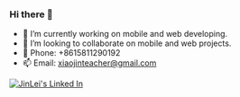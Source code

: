 ### Hi there 👋

- 🔭 I’m currently working on mobile and web developing.
- 👯 I’m looking to collaborate on mobile and web projects.
- 📱 Phone: +8615811290192
- 📫 Email: xiaojinteacher@gmail.com 


[![JinLei's Linked In](https://img.shields.io/badge/linkedin-%230077B5.svg?&style=for-the-badge&logo=linkedin&logoColor=white)](https://www.linkedin.com/in/jin-lei-b062b118b/)

